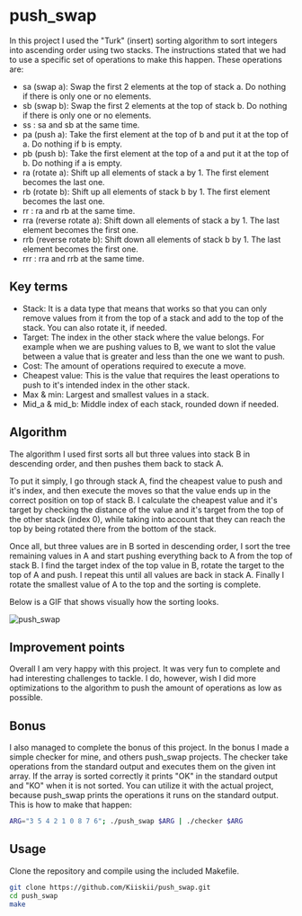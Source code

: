 # push_swap
In this project I used the "Turk" (insert) sorting algorithm to sort integers into ascending order
using two stacks. The instructions stated that we had to use a specific set of operations to make
this happen. These operations are:

- sa (swap a): Swap the first 2 elements at the top of stack a. Do nothing if there is only one or no elements.
- sb (swap b): Swap the first 2 elements at the top of stack b. Do nothing if there is only one or no elements.
- ss : sa and sb at the same time.
- pa (push a): Take the first element at the top of b and put it at the top of a. Do nothing if b is empty.
- pb (push b): Take the first element at the top of a and put it at the top of b. Do nothing if a is empty.
- ra (rotate a): Shift up all elements of stack a by 1. The first element becomes the last one.
- rb (rotate b): Shift up all elements of stack b by 1. The first element becomes the last one.
- rr : ra and rb at the same time.
- rra (reverse rotate a): Shift down all elements of stack a by 1. The last element becomes the first one.
- rrb (reverse rotate b): Shift down all elements of stack b by 1. The last element becomes the first one.
- rrr : rra and rrb at the same time.

## Key terms

- Stack: It is a data type that means that works so that you can only remove values from it from the
  top of a stack and add to the top of the stack. You can also rotate it, if needed.
- Target: The index in the other stack where the value belongs. For example when we are pushing
  values to B, we want to slot the value between a value that is greater and less than the one we
  want to push. 
- Cost: The amount of operations required to execute a move.
- Cheapest value: This is the value that requires the least operations to push to it's intended
  index in the other stack.
- Max & min: Largest and smallest values in a stack.
- Mid_a & mid_b: Middle index of each stack, rounded down if needed.

## Algorithm

The algorithm I used first sorts all but three values into stack B in descending order, and then
pushes them back to stack A.

To put it simply, I go through stack A, find the cheapest value to push and it's index, and then
execute the moves so that the value ends up in the correct position on top of stack B. I calculate
the cheapest value and it's target by checking the distance of the value and it's target from the
top of the other stack (index 0), while taking into account that they can reach the top by being
rotated there from the bottom of the stack.

Once all, but three values are in B sorted in descending order, I sort the tree remaining values in
A and start pushing everything back to A from the top of stack B. I find the target index of the top
value in B, rotate the target to the top of A and push. I repeat this until all values are back in
stack A. Finally I rotate the smallest value of A to the top and the sorting is complete.

Below is a GIF that shows visually how the sorting looks.

![push_swap](visualize_push_swap.gif)

## Improvement points

Overall I am very happy with this project. It was very fun to complete and had interesting
challenges to tackle. I do, however, wish I did more optimizations to the algorithm to push the
amount of operations as low as possible. 

## Bonus

I also managed to complete the bonus of this project. In the bonus I made a simple checker for mine,
and others push_swap projects. The checker take operations from the standard output and executes
them on the given int array. If the array is sorted correctly it prints "OK" in the standard output
and "KO" when it is not sorted. You can utilize it with the actual project, because push_swap prints
the operations it runs on the standard output. 
This is how to make that happen:

```bash
ARG="3 5 4 2 1 0 8 7 6"; ./push_swap $ARG | ./checker $ARG
```

## Usage

Clone the repository and compile using the included Makefile.

```bash
git clone https://github.com/Kiiskii/push_swap.git
cd push_swap
make
```

